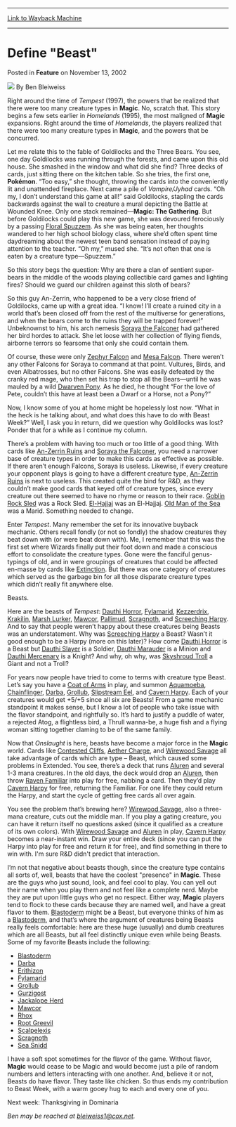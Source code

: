 
---
[Link to Wayback Machine](https://web.archive.org/web/20211024182837/https://magic.wizards.com/en/articles/archive/feature/define-beast-2002-11-13)

[_metadata_:wayback_url]:- "https://magic.wizards.com/en/articles/archive/feature/define-beast-2002-11-13"
[_metadata_:wayback_raw_url]:- "https://web.archive.org/web/20211024182837id_/https://magic.wizards.com/en/articles/archive/feature/define-beast-2002-11-13"
[_metadata_:wayback_capture_timestamp]:- "2021-10-24 18:28:37+00:00"
[_metadata_:description]:- "Right around the time of Tempest (1997), the powers that be realized that there were too many creature types in Magic. No, scratch that. This story begins a few sets earlier in Homelands (1995), the most maligned of Magic expansions. Right around the time of Homelands, the players realized that there were too many creature types in Magic, and the powers that be concurred. Let"
[_metadata_:generator]:- "Drupal 7 (http://drupal.org)"
[_metadata_:publish_date]:- "2002-11-13"
---


Define "Beast"
==============



 Posted in **Feature**
 on November 13, 2002 






![](https://media.magic.wizards.com/styles/auth_small/public/images/person/authorpic_benbleiweiss.jpg)
By Ben Bleiweiss











Right around the time of *Tempest* (1997), the powers that be realized that there were too many creature types in **Magic**. No, scratch that. This story begins a few sets earlier in *Homelands* (1995), the most maligned of **Magic** expansions. Right around the time of *Homelands*, the players realized that there were too many creature types in **Magic**, and the powers that be concurred. 


Let me relate this to the fable of Goldilocks and the Three Bears. You see, one day Goldilocks was running through the forests, and came upon this old house. She smashed in the window and what did she find? Three decks of cards, just sitting there on the kitchen table. So she tries, the first one, **Pokémon**. “Too easy,” she thought, throwing the cards into the conveniently lit and unattended fireplace. Next came a pile of *Vampire/Jyhad* cards. “Oh my, I don’t understand this game at all!” said Goldilocks, stapling the cards backwards against the wall to creature a mural depicting the Battle at Wounded Knee. Only one stack remained—**Magic: The Gathering**. But before Goldilocks could play this new game, she was devoured ferociously by a passing [Floral Spuzzem](https://gatherer.wizards.com/Pages/Card/Details.aspx?name=Floral+Spuzzem). As she was being eaten, her thoughts wandered to her high school biology class, where she’d often spent time daydreaming about the newest teen band sensation instead of paying attention to the teacher. “Oh my,” mused she. “It’s not often that one is eaten by a creature type—Spuzzem.”


So this story begs the question: Why are there a clan of sentient super-bears in the middle of the woods playing collectible card games and lighting fires? Should we guard our children against this sloth of bears?


So this guy An-Zerrin, who happened to be a very close friend of Goldilocks, came up with a great idea. “I know! I’ll create a ruined city in a world that’s been closed off from the rest of the multiverse for generations, and when the bears come to the ruins they will be trapped forever!” Unbeknownst to him, his arch nemesis [Soraya the Falconer](https://gatherer.wizards.com/Pages/Card/Details.aspx?name=Soraya+the+Falconer) had gathered her bird hordes to attack. She let loose with her collection of flying fiends, airborne terrors so fearsome that only she could contain them.


Of course, these were only [Zephyr Falcon](https://gatherer.wizards.com/Pages/Card/Details.aspx?name=Zephyr+Falcon) and [Mesa Falcon](https://gatherer.wizards.com/Pages/Card/Details.aspx?name=Mesa+Falcon). There weren’t any other Falcons for Soraya to command at that point. Vultures, Birds, and even Albatrosses, but no other Falcons. She was easily defeated by the cranky red mage, who then set his trap to stop all the Bears—until he was mauled by a wild [Dwarven Pony](https://gatherer.wizards.com/Pages/Card/Details.aspx?name=Dwarven+Pony). As he died, he thought “For the love of Pete, couldn’t this have at least been a Dwarf or a Horse, not a Pony?”


Now, I know some of you at home might be hopelessly lost now. “What in the heck is he talking about, and what does this have to do with Beast Week?” Well, I ask you in return, did we question why Goldilocks was lost? Ponder that for a while as I continue my column.


There’s a problem with having too much or too little of a good thing. With cards like [An-Zerrin Ruins](https://gatherer.wizards.com/Pages/Card/Details.aspx?name=An-Zerrin+Ruins) and [Soraya the Falconer](https://gatherer.wizards.com/Pages/Card/Details.aspx?name=Soraya+the+Falconer), you need a narrower base of creature types in order to make this cards as effective as possible. If there aren’t enough Falcons, Soraya is useless. Likewise, if every creature your opponent plays is going to have a different creature type, [An-Zerrin Ruins](https://gatherer.wizards.com/Pages/Card/Details.aspx?name=An-Zerrin+Ruins) is next to useless. This created quite the bind for R&D, as they couldn’t make good cards that keyed off of creature types, since every creature out there seemed to have no rhyme or reason to their race. [Goblin Rock Sled](https://gatherer.wizards.com/Pages/Card/Details.aspx?name=Goblin+Rock+Sled) was a Rock Sled. [El-Hajjaj](https://gatherer.wizards.com/Pages/Card/Details.aspx?name=El-Hajjaj) was an El-Hajjaj. [Old Man of the Sea](https://gatherer.wizards.com/Pages/Card/Details.aspx?name=Old+Man+of+the+Sea) was a Marid. Something needed to change.


Enter *Tempest*. Many remember the set for its innovative buyback mechanic. Others recall fondly (or not so fondly) the shadow creatures they beat down with (or were beat down with). Me, I remember that this was the first set where Wizards finally put their foot down and made a conscious effort to consolidate the creature types. Gone were the fanciful genus-typings of old, and in were groupings of creatures that could be affected en-masse by cards like [Extinction](https://gatherer.wizards.com/Pages/Card/Details.aspx?name=Extinction). But there was one category of creatures which served as the garbage bin for all those disparate creature types which didn’t really fit anywhere else.


Beasts.


Here are the beasts of *Tempest*: [Dauthi Horror](https://gatherer.wizards.com/Pages/Card/Details.aspx?name=Dauthi+Horror), [Fylamarid](https://gatherer.wizards.com/Pages/Card/Details.aspx?name=Fylamarid), [Kezzerdrix](https://gatherer.wizards.com/Pages/Card/Details.aspx?name=Kezzerdrix), [Krakilin](https://gatherer.wizards.com/Pages/Card/Details.aspx?name=Krakilin), [Marsh Lurker](https://gatherer.wizards.com/Pages/Card/Details.aspx?name=Marsh+Lurker), [Mawcor](https://gatherer.wizards.com/Pages/Card/Details.aspx?name=Mawcor), [Pallimud](https://gatherer.wizards.com/Pages/Card/Details.aspx?name=Pallimud), [Scragnoth](https://gatherer.wizards.com/Pages/Card/Details.aspx?name=Scragnoth), and [Screeching Harpy](https://gatherer.wizards.com/Pages/Card/Details.aspx?name=Screeching+Harpy). And to say that people weren’t happy about these creatures being Beasts was an understatement. Why was [Screeching Harpy](https://gatherer.wizards.com/Pages/Card/Details.aspx?name=Screeching+Harpy) a Beast? Wasn’t it good enough to be a Harpy (more on this later)? How come [Dauthi Horror](https://gatherer.wizards.com/Pages/Card/Details.aspx?name=Dauthi+Horror) is a Beast but [Dauthi Slayer](https://gatherer.wizards.com/Pages/Card/Details.aspx?name=Dauthi+Slayer) is a Soldier, [Dauthi Marauder](https://gatherer.wizards.com/Pages/Card/Details.aspx?name=Dauthi+Marauder) is a Minion and [Dauthi Mercenary](https://gatherer.wizards.com/Pages/Card/Details.aspx?name=Dauthi+Mercenary) is a Knight? And why, oh why, was [Skyshroud Troll](https://gatherer.wizards.com/Pages/Card/Details.aspx?name=Skyshroud+Troll) a Giant and not a Troll?


For years now people have tried to come to terms with creature type Beast. Let’s say you have a [Coat of Arms](https://gatherer.wizards.com/Pages/Card/Details.aspx?name=Coat+of+Arms) in play, and summon [Aquamoeba](https://gatherer.wizards.com/Pages/Card/Details.aspx?name=Aquamoeba), [Chainflinger](https://gatherer.wizards.com/Pages/Card/Details.aspx?name=Chainflinger), [Darba](https://gatherer.wizards.com/Pages/Card/Details.aspx?name=Darba), [Grollub](https://gatherer.wizards.com/Pages/Card/Details.aspx?name=Grollub), [Slipstream Eel](https://gatherer.wizards.com/Pages/Card/Details.aspx?name=Slipstream+Eel), and [Cavern Harpy](https://gatherer.wizards.com/Pages/Card/Details.aspx?name=Cavern+Harpy). Each of your creatures would get +5/+5 since all six are Beasts! From a game mechanic standpoint it makes sense, but I know a lot of people who take issue with the flavor standpoint, and rightfully so. It’s hard to justify a puddle of water, a rejected Atog, a flightless bird, a Thrull wanna-be, a huge fish and a flying woman sitting together claming to be of the same family.


Now that *Onslaught* is here, beasts have become a major force in the **Magic** world. Cards like [Contested Cliffs](https://gatherer.wizards.com/Pages/Card/Details.aspx?name=Contested+Cliffs), [Aether Charge](https://gatherer.wizards.com/Pages/Card/Details.aspx?name=Aether+Charge), and [Wirewood Savage](https://gatherer.wizards.com/Pages/Card/Details.aspx?name=Wirewood+Savage) all take advantage of cards which are type – Beast, which caused some problems in Extended. You see, there’s a deck that runs [Aluren](https://gatherer.wizards.com/Pages/Card/Details.aspx?name=Aluren) and several 1-3 mana creatures. In the old days, the deck would drop an [Aluren](https://gatherer.wizards.com/Pages/Card/Details.aspx?name=Aluren), then throw [Raven Familiar](https://gatherer.wizards.com/Pages/Card/Details.aspx?name=Raven+Familiar) into play for free, nabbing a card. Then they’d play [Cavern Harpy](https://gatherer.wizards.com/Pages/Card/Details.aspx?name=Cavern+Harpy) for free, returning the Familiar. For one life they could return the Harpy, and start the cycle of getting free cards all over again.


You see the problem that’s brewing here? [Wirewood Savage](https://gatherer.wizards.com/Pages/Card/Details.aspx?name=Wirewood+Savage), also a three-mana creature, cuts out the middle man. If you play a gating creature, you can have it return itself no questions asked (since it qualified as a creature of its own colors). With [Wirewood Savage](https://gatherer.wizards.com/Pages/Card/Details.aspx?name=Wirewood+Savage) and [Aluren](https://gatherer.wizards.com/Pages/Card/Details.aspx?name=Aluren) in play, [Cavern Harpy](https://gatherer.wizards.com/Pages/Card/Details.aspx?name=Cavern+Harpy) becomes a near-instant win. Draw your entire deck (since you can put the Harpy into play for free and return it for free), and find something in there to win with. I'm sure R&D didn't predict that interaction.


I’m not that negative about beasts though, since the creature type contains all sorts of, well, beasts that have the coolest "presence" in **Magic**. These are the guys who just sound, look, and feel cool to play. You can yell out their name when you play them and not feel like a complete nerd. Maybe they are put upon little guys who get no respect. Either way, **Magic** players tend to flock to these cards because they are named well, and have a great flavor to them. [Blastoderm](https://gatherer.wizards.com/Pages/Card/Details.aspx?name=Blastoderm) might be a Beast, but everyone thinks of him as a [Blastoderm](https://gatherer.wizards.com/Pages/Card/Details.aspx?name=Blastoderm), and that’s where the argument of creatures being Beasts really feels comfortable: here are these huge (usually) and dumb creatures which are all Beasts, but all feel distinctly unique even while being Beasts. Some of my favorite Beasts include the following:


* [Blastoderm](https://gatherer.wizards.com/Pages/Card/Details.aspx?name=Blastoderm)
* [Darba](https://gatherer.wizards.com/Pages/Card/Details.aspx?name=Darba)
* [Erithizon](https://gatherer.wizards.com/Pages/Card/Details.aspx?name=Erithizon)
* [Fylamarid](https://gatherer.wizards.com/Pages/Card/Details.aspx?name=Fylamarid)
* [Grollub](https://gatherer.wizards.com/Pages/Card/Details.aspx?name=Grollub)
* [Gurzigost](https://gatherer.wizards.com/Pages/Card/Details.aspx?name=Gurzigost)
* [Jackalope Herd](https://gatherer.wizards.com/Pages/Card/Details.aspx?name=Jackalope+Herd)
* [Mawcor](https://gatherer.wizards.com/Pages/Card/Details.aspx?name=Mawcor)
* [Rhox](https://gatherer.wizards.com/Pages/Card/Details.aspx?name=Rhox)
* [Root Greevil](https://gatherer.wizards.com/Pages/Card/Details.aspx?name=Root+Greevil)
* [Scalpelexis](https://gatherer.wizards.com/Pages/Card/Details.aspx?name=Scalpelexis)
* [Scragnoth](https://gatherer.wizards.com/Pages/Card/Details.aspx?name=Scragnoth)
* [Sea Snidd](https://gatherer.wizards.com/Pages/Card/Details.aspx?name=Sea+Snidd)

I have a soft spot sometimes for the flavor of the game. Without flavor, **Magic** would cease to be Magic and would become just a pile of random numbers and letters interacting with one another. And, believe it or not, Beasts do have flavor. They taste like chicken. So thus ends my contribution to Beast Week, with a warm gooey hug to each and every one of you.


Next week: Thanksgiving in Dominaria


*Ben may be reached at bleiweiss1@cox.net.*





